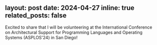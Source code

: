 layout: post
date: 2024-04-27
inline: true
related_posts: false
---

Excited to share that I will be volunteering at the International Conference on Architectural Support for Programming Languages and Operating Systems (ASPLOS'24) in San Diego!
